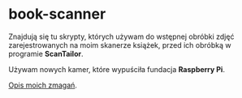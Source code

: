 # book-scanner

Znajdują się tu skrypty, których używam do wstępnej obróbki zdjęć zarejestrowanych na moim skanerze książek,
przed ich obróbką w programie **ScanTailor**.

Używam nowych kamer, które wypuściła fundacja **Raspberry Pi**.

[Opis moich zmagań](https://zbychuk79.github.io/posts/book-scanner/).